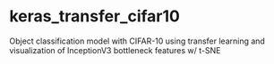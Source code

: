 # keras_transfer_cifar10
Object classification model with CIFAR-10 using transfer learning and visualization of InceptionV3 bottleneck features w/ t-SNE
